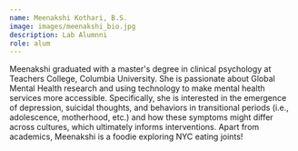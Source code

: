 ```yaml
---
name: Meenakshi Kothari, B.S.
image: images/meenakshi_bio.jpg
description: Lab Alumnni
role: alum
---
```


Meenakshi graduated with a master's degree in clinical psychology at Teachers College, Columbia University. She is passionate about Global Mental Health research and using technology to make mental health services more accessible. Specifically, she is interested in the emergence of depression, suicidal thoughts, and behaviors in transitional periods (i.e., adolescence, motherhood, etc.) and how these symptoms might differ across cultures, which ultimately informs interventions. Apart from academics, Meenakshi is a foodie exploring NYC eating joints! 
